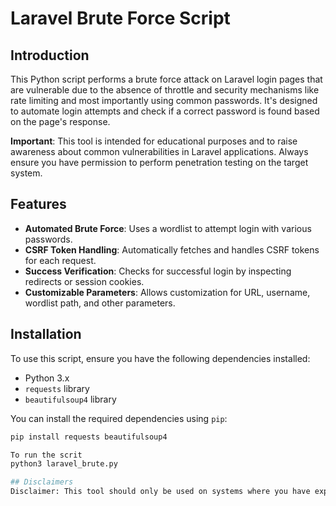 # Laravel Brute Force Script

## Introduction

This Python script performs a brute force attack on Laravel login pages that are vulnerable due to the absence of throttle and security mechanisms like rate limiting and most importantly using common passwords. It's designed to automate login attempts and check if a correct password is found based on the page's response.

**Important**: This tool is intended for educational purposes and to raise awareness about common vulnerabilities in Laravel applications. Always ensure you have permission to perform penetration testing on the target system.

## Features

- **Automated Brute Force**: Uses a wordlist to attempt login with various passwords.
- **CSRF Token Handling**: Automatically fetches and handles CSRF tokens for each request.
- **Success Verification**: Checks for successful login by inspecting redirects or session cookies.
- **Customizable Parameters**: Allows customization for URL, username, wordlist path, and other parameters.

## Installation

To use this script, ensure you have the following dependencies installed:

- Python 3.x
- `requests` library
- `beautifulsoup4` library

You can install the required dependencies using `pip`:

```bash
pip install requests beautifulsoup4

To run the scrit
python3 laravel_brute.py

## Disclaimers
Disclaimer: This tool should only be used on systems where you have explicit permission to conduct penetration testing. Unauthorized use of this tool is illegal and unethical.


